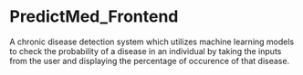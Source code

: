 # PredictMed_Frontend
A chronic disease detection system which utilizes machine learning models to check the probability of a disease in an individual by taking the inputs from the user and displaying the percentage of occurence of that disease.
